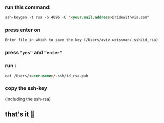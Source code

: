 
### run this command:

```md
ssh-keygen -t rsa -b 4096 -C "<your.mail.address>@ridewithvia.com"
```

### press enter on 
```md
Enter file in which to save the key (/Users/aviv.weissman/.ssh/id_rsa):
```

### press ``"yes"`` and `"enter"`


### run : 

```md
cat /Users/<user.name>/.ssh/id_rsa.pub
```


### copy the ssh-key 
(including the ssh-rsa)



## that's it 👏





